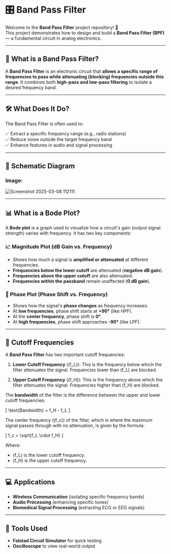 # 🎛️ Band Pass Filter

Welcome to the **Band Pass Filter** project repository! 🎉  
This project demonstrates how to design and build a **Band Pass Filter (BPF)** — a fundamental circuit in analog electronics.

---

## 🧰 What is a Band Pass Filter?

A **Band Pass Filter** is an electronic circuit that **allows a specific range of frequencies to pass while attenuating (blocking) frequencies outside this range**. It combines both **high-pass and low-pass filtering** to isolate a desired frequency band.

---

## 🛠️ What Does It Do?

The Band Pass Filter is often used to:

✅ Extract a specific frequency range (e.g., radio stations)  
✅ Reduce noise outside the target frequency band  
✅ Enhance features in audio and signal processing  

---

## 📐 Schematic Diagram

### Image:

![Screenshot 2025-03-08 112111](https://github.com/user-attachments/assets/c60a31b4-d963-482c-9aa3-0a797ce38878)

---

## 📊 What is a Bode Plot?

A **Bode plot** is a graph used to visualize how a circuit's gain (output signal strength) varies with frequency. It has two key components:

### 📈 Magnitude Plot (dB Gain vs. Frequency)
- Shows how much a signal is **amplified or attenuated** at different frequencies.
- **Frequencies below the lower cutoff** are attenuated (**negative dB gain**).
- **Frequencies above the upper cutoff** are also attenuated.
- **Frequencies within the passband** remain unaffected (**0 dB gain**).

### 🔄 Phase Plot (Phase Shift vs. Frequency)
- Shows how the signal's **phase changes** as frequency increases.
- At **low frequencies**, phase shift starts at **+90°** (like HPF).
- At the **center frequency**, phase shift is **0°**.
- At **high frequencies**, phase shift approaches **-90°** (like LPF).

---

## 📏 Cutoff Frequencies

A **Band Pass Filter** has two important cutoff frequencies:

1. **Lower Cutoff Frequency** (\(f_L\)): This is the frequency below which the filter attenuates the signal. Frequencies lower than \(f_L\) are blocked.

2. **Upper Cutoff Frequency** (\(f_H\)): This is the frequency above which the filter attenuates the signal. Frequencies higher than \(f_H\) are blocked.

The **bandwidth** of the filter is the difference between the upper and lower cutoff frequencies:

\[
\text{Bandwidth} = f_H - f_L
\]

The center frequency (\(f_c\)) of the filter, which is where the maximum signal passes through with no attenuation, is given by the formula:

\[
f_c = \sqrt{f_L \cdot f_H}
\]

Where:
- \(f_L\) is the lower cutoff frequency.
- \(f_H\) is the upper cutoff frequency.

---

## 💻 Applications

- **Wireless Communication** (isolating specific frequency bands)  
- **Audio Processing** (enhancing specific tones)  
- **Biomedical Signal Processing** (extracting ECG or EEG signals)  

---

## 🧰 Tools Used

- **Falstad Circuit Simulator** for quick testing  
- **Oscilloscope** to view real-world output  
